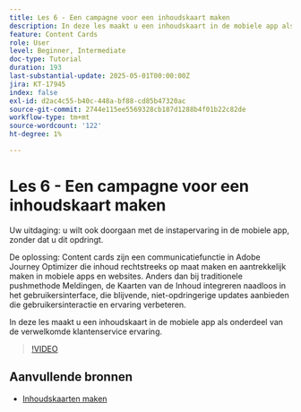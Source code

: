 ```yaml
---
title: Les 6 - Een campagne voor een inhoudskaart maken
description: In deze les maakt u een inhoudskaart in de mobiele app als onderdeel van de welkomstervaring van klanten.
feature: Content Cards
role: User
level: Beginner, Intermediate
doc-type: Tutorial
duration: 193
last-substantial-update: 2025-05-01T00:00:00Z
jira: KT-17945
index: false
exl-id: d2ac4c55-b40c-448a-bf88-cd85b47320ac
source-git-commit: 2744e115ee5569328cb187d1288b4f01b22c82de
workflow-type: tm+mt
source-wordcount: '122'
ht-degree: 1%

---
```


# Les 6 - Een campagne voor een inhoudskaart maken

Uw uitdaging: u wilt ook doorgaan met de instapervaring in de mobiele app, zonder dat u dit opdringt.

De oplossing: Content cards zijn een communicatiefunctie in Adobe Journey Optimizer die
inhoud rechtstreeks op maat maken en aantrekkelijk maken in mobiele apps en websites. Anders dan bij traditionele pushmethode
Meldingen, de Kaarten van de Inhoud integreren naadloos in het gebruikersinterface, die blijvende, niet-opdringerige updates aanbieden die gebruikersinteractie en ervaring verbeteren.

In deze les maakt u een inhoudskaart in de mobiele app als onderdeel van de verwelkomde klantenservice
ervaring.

>[!VIDEO](https://video.tv.adobe.com/v/3457973/?learn=on&enablevpops)

## Aanvullende bronnen

* [Inhoudskaarten maken](/help/channels/create-content-cards.md)
